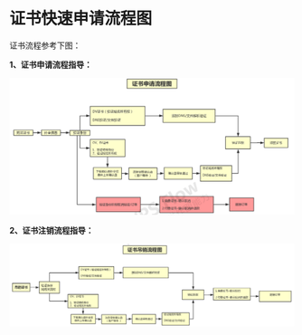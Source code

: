 # 证书快速申请流程图

证书流程参考下图：


**1、证书申请流程指导：**


![](/images/operate/申请证书.png)


**2、证书注销流程指导：**


![](/images/operate/吊销证书.png)
